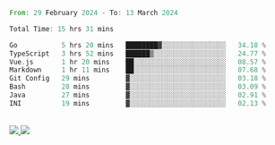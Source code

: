 
<!--START_SECTION:waka-->

```rust
From: 29 February 2024 - To: 13 March 2024

Total Time: 15 hrs 31 mins

Go           5 hrs 20 mins   ████████▓░░░░░░░░░░░░░░░░   34.18 %
TypeScript   3 hrs 52 mins   ██████▒░░░░░░░░░░░░░░░░░░   24.77 %
Vue.js       1 hr 20 mins    ██░░░░░░░░░░░░░░░░░░░░░░░   08.57 %
Markdown     1 hr 11 mins    ██░░░░░░░░░░░░░░░░░░░░░░░   07.68 %
Git Config   29 mins         ▓░░░░░░░░░░░░░░░░░░░░░░░░   03.18 %
Bash         28 mins         ▓░░░░░░░░░░░░░░░░░░░░░░░░   03.09 %
Java         27 mins         ▓░░░░░░░░░░░░░░░░░░░░░░░░   02.91 %
INI          19 mins         ▓░░░░░░░░░░░░░░░░░░░░░░░░   02.13 %
```

<!--END_SECTION:waka-->


<div style="display: inline_block"><br>
  <a style="border-radius:10px;" href="https://www.linkedin.com/in/yan-fernandes-55a81a201/" target="_blank"><img src="https://img.shields.io/badge/LinkedIn-0077B5?style=for-the-badge&logo=linkedin&logoColor=white" target="_blank"</a> 
  <a style="border-radius:10px;" href = "mailto:yanfernandes404@gmail.com"><img src="https://img.shields.io/badge/-Gmail-%23333?style=for-the-badge&logo=gmail&logoColor=white" target="_blank"></a>
</div>

